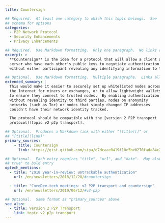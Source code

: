 ```yaml
---
title: Countersign

## Required.  At least one category to which this topic belongs.  See
## schema for options
categories:
  - P2P Network Protocol
  - Security Enhancements
  - Privacy Enhancements

## Required.  Use Markdown formatting.  Only one paragraph.  No links allowed.
excerpt: >
  **Countersign** is the idea for a protocol that will allow a client and
  server who have each other's public keys to negotiate authentication
  without either participant revealing any identifying information to third parties.

## Optional.  Use Markdown formatting.  Multiple paragraphs.  Links allowed.
extended_summary: |
  This would make it easier to securely set up whitelisted nodes across
  the Internet for miners or exchanges, or to allow lightweight wallets
  to ensure they connect to trusted nodes.  By enabling authentication
  without revealing identity to third parties, nodes on anonymity
  networks (such as Tor) or nodes that simply changed IP addresses
  couldn't have their network identity tracked.

  The protocol should be compatible with the [version 2 P2P transport
  protocol][topic v2 p2p transport].

## Optional.  Produces a Markdown link with either "[title][]" or
## "[title](link)"
primary_sources:
    - title: Countersign
      link: https://gist.github.com/sipa/d7dcaae0419f10e5be0270fada84c20b

## Optional.  Each entry requires "title", "url", and "date".  May also use "feature:
## true" to bold entry
optech_mentions:
  - title: "2018 year-in-review: untrackable authentication"
    url: /en/newsletters/2018/12/28/#countersign

  - title: "CoreDev.tech meetings: v2 P2P transport and countersign"
    url: /en/newsletters/2019/06/12/#v2-p2p

## Optional.  Same format as "primary_sources" above
see_also:
  - title: Version 2 P2P Transport
    link: topic v2 p2p transport
---
```

